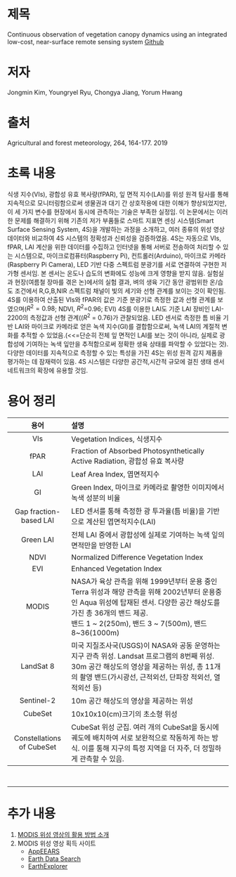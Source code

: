 # 제목
Continuous observation of vegetation canopy dynamics using an integrated low-cost, near-surface remote sensing system
[Github](https://github.com/Kinznice/Smart-Surface-Sensing-System/tree/master)

# 저자
Jongmin Kim, Youngryel Ryu, Chongya Jiang, Yorum Hwang

# 출처
Agricultural and forest meteorology, 264, 164-177. 2019

# 초록 내용
식생 지수(VIs), 광합성 유효 복사량(fPAR), 잎 면적 지수(LAI)를 위성 원격 탐사를 통해 지속적으로 모니터링함으로써 생물권과 대기 간 상호작용에 대한 이해가 향상되었지만, 이 세 가지 변수를 현장에서 동시에 관측하는 기술은 부족한 실정임.
이 논문에서는 이러한 문제를 해결하기 위해 기존의 저가 부품들로 스마트 지표면 센싱 시스템(Smart Surface Sensing System, 4S)을 개발하는 과정을 소개하고, 여러 종류의 위성 영상 데이터와 비교하여 4S 시스템의 정확성과 신뢰성을 검증하였음.
4S는 자동으로 VIs, fPAR, LAI 계산을 위한 데이터를 수집하고 인터넷을 통해 서버로 전송하여 처리할 수 있는 시스템으로, 마이크로컴퓨터(Raspberry Pi), 컨트롤러(Arduino), 마이크로 카메라(Raspberry Pi Camera), LED 기반 다중 스펙트럼 분광기를 서로 연결하여 구현한 저가형 센서임. 본 센서는 온도나 습도의 변화에도 성능에 크게 영향을 받지 않음. 실험실과 현장(여름철 장마를 겪은 논)에서의 실험 결과, 벼의 생육 기간 동안 광범위한 온/습도 조건에서 R,G,B,NIR 스펙트럼 채널이 빛의 세기와 선형 관계를 보이는 것이 확인됨.  4S를 이용하여 산출된 VIs와 fPAR의 값은 기준 분광기로 측정한 값과 선형 관계를 보였으며($R^2=0.98$; NDVI, $R^2$=0.96; EVI) 4S를 이용한 LAI도 기준 LAI 장비인 LAI-2200의 측정값과 선형 관계(($R^2$ = 0.76)가 관찰되었음. LED 센서로 측정한 틈 비율 기반 LAI와 마이크로 카메라로 얻은 녹색 지수(GI)를 결합함으로써, 녹색 LAI의 계절적 변화를 추적할 수 있었음.(<<=단순히 전체 잎 면적인 LAI를 보는 것이 아니라, 실제로 광합성에 기여하는 녹색 잎만을 추적함으로써 정확한 생육 상태를 파악할 수 있었다는 것).  다양한 데이터를 지속적으로 측정할 수 있는 특성을 가진 4S는 위성 원격 감지 제품을 평가하는 데 잠재력이 있음. 4S 시스템은 다양한 공간적,시간적 규모에 걸친 생태 센서 네트워크의 확장에 유용할 것임.

# 용어 정리
|용어|설명|
|:-:|:-|
|VIs|Vegetation Indices, 식생지수|
|fPAR|Fraction of Absorbed Photosynthetically Active Radiation, 광합성 유효 복사량|
|LAI|Leaf Area Index, 엽면적지수|
|GI|Green Index, 마이크로 카메라로 촬영한 이미지에서 녹색 성분의 비율|
|Gap fraction-based LAI|LED 센서를 통해 측정한 광 투과율(틈 비율)을 기반으로 계산된 엽면적지수(LAI)|
|Green LAI|전체 LAI 중에서 광합성에 실제로 기여하는 녹색 잎의 면적만을 반영한 LAI|
|NDVI|Normalized Difference Vegetation Index|
|EVI|Enhanced Vegetation Index|
|MODIS|NASA가 육상 관측을 위해 1999년부터 운용 중인 Terra 위성과 해양 관측을 위해 2002년부터 운용중인 Aqua 위성에 탑재된 센서. 다양한 공간 해상도를 가진 총 36개의 밴드 제공.<br> 밴드 1 ~ 2(250m), 밴드 3 ~ 7(500m), 밴드 8~36(1000m)|
|LandSat 8| 미국 지질조사국(USGS)이 NASA와 공동 운영하는 지구 관측 위성. Landsat 프로그램의 8번째 위성. 30m 공간 해상도의 영상을 제공하는 위성, 총 11개의 촬영 밴드(가시광선, 근적외선, 단파장 적외선, 열적외선 등)|
|Sentinel-2|10m 공간 해상도의 영상을 제공하는 위성|
|CubeSet|10x10x10(cm)크기의 초소형 위성|
|Constellations of CubeSet|CubeSat 위성 군집. 여러 개의 CubeSat을 동시에 궤도에 배치하여 서로 보완적으로 작동하게 하는 방식. 이를 통해 지구의 특정 지역을 더 자주, 더 정밀하게 관측할 수 있음.|

<br><hr>

# 추가 내용
1. <a id="info01"></a>[MODIS 위성 영상의 활용 방법 소개](https://scienceon.kisti.re.kr/commons/util/originalView.do?cn=JAKO202030161655677&oCn=JAKO202030161655677&dbt=JAKO&journal=NJOU00291580)
2. <a id="info02"></a>MODIS 위성 영상 획득 사이트<br>
    - [AppEEARS](https://lpdaacsvc.cr.usgs.gov/appeears)
    - [Earth Data Search](https://www.earthdata.nasa.gov/)
    - [EarthExplorer](https://earthexplorer.usgs.gov/)
   
   
